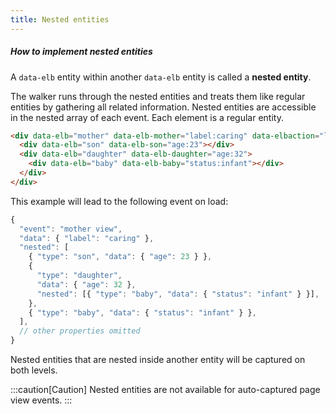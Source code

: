 ```yaml
---
title: Nested entities
---
```


##### How to implement nested entities

A `data-elb` entity within another `data-elb` entity is called a <b>nested entity</b>. 

The walker runs through the nested entities and treats them like regular entities by gathering all related information. Nested entities are accessible in the nested array of each event. Each element is a regular entity.

```html
<div data-elb="mother" data-elb-mother="label:caring" data-elbaction="load:view">
  <div data-elb="son" data-elb-son="age:23"></div>
  <div data-elb="daughter" data-elb-daughter="age:32">
    <div data-elb="baby" data-elb-baby="status:infant"></div>
  </div>
</div>
```

This example will lead to the following event on load:

```js
{
  "event": "mother view",
  "data": { "label": "caring" },
  "nested": [
    { "type": "son", "data": { "age": 23 } },
    {
      "type": "daughter",
      "data": { "age": 32 },
      "nested": [{ "type": "baby", "data": { "status": "infant" } }],
    },
    { "type": "baby", "data": { "status": "infant" } },
  ],
  // other properties omitted
}
```

Nested entities that are nested inside another entity will be captured on both levels.

:::caution[Caution]
Nested entities are not available for auto-captured page view events.
:::